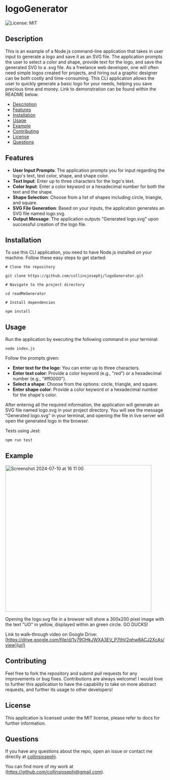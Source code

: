 # logoGenerator

  ![License: MIT](https://img.shields.io/badge/License-MIT-yellow.svg)
  
## Description  
This is an example of a Node.js command-line application that takes in user input to generate a logo and save it as an SVG file. The application prompts the user to select a color and shape, provide text for the logo, and save the generated SVG to a .svg file. As a freelance web developer, one will often need simple logos created for projects, and hiring out a graphic designer can be both costly and time-consuming. This CLI application allows the user to quickly generate a basic logo for your needs, helping you save precious time and money. Link to demonstration can be found within the README below. 

- [Description](#description)
- [Features](#features)
- [Installation](#installation)
- [Usage](#usage)
- [Example](#example)
- [Contributing](#contributing)
- [License](#license)
- [Questions](#questions)
  
## Features

-  **User Input Prompts**: The application prompts you for input regarding the logo's text, text color, shape, and shape color.
-  **Text Input**: Enter up to three characters for the logo's text.
-  **Color Input**: Enter a color keyword or a hexadecimal number for both the text and the shape.
-  **Shape Selection**: Choose from a list of shapes including circle, triangle, and square.
-  **SVG File Generation**: Based on your inputs, the application generates an SVG file named logo.svg.
-  **Output Message**: The application outputs "Generated logo.svg" upon successful creation of the logo file.

## Installation
To use this CLI application, you need to have Node.js installed on your machine. Follow these easy steps to get started:
```
# Clone the repository

git clone https://github.com/collinsjosephj/logoGenerator.git

# Navigate to the project directory

cd readMeGenerator

# Install dependencies

npm install
```
## Usage

Run the application by executing the following command in your terminal:

```
node index.js
```

Follow the prompts given:
- **Enter text for the logo**: You can enter up to three characters.
- **Enter text color**: Provide a color keyword (e.g., "red") or a hexadecimal number (e.g., "#ff0000").
- **Select a shape**: Choose from the options: circle, triangle, and square.
- **Enter shape color**: Provide a color keyword or a hexadecimal number for the shape's color.

After entering all the required information, the application will generate an SVG file named logo.svg in your project directory. You will see the message "Generated logo.svg" in your terminal, and opening the file in live server will open the generated logo in the browser. 

Tests using Jest:

```
npm run test
```
## Example

<img width="462" alt="Screenshot 2024-07-10 at 16 11 00" src="https://github.com/ptsteadman/kaboodle/assets/156174614/ccae0962-9fa5-4966-809f-dcfeef8ae64b">

Opening the logo.svg file in a browser will show a 300x200 pixel image with the text "UO" in yellow, displayed within an green circle. GO DUCKS!

Link to walk-through video on Google Drive: [https://drive.google.com/file/d/1v79OHkJWXA3EV_P7thV2qhw8ACJ2XcAs/view](url)


## Contributing

Feel free to fork the repository and submit pull requests for any improvements or bug fixes. Contributions are always welcome! I would love to further this application to have the capability to take on more abstract requests, and further its usage to other developers!


## License

This application is licensed under the MIT license, please refer to docs for further information. 

## Questions

If you have any questions about the repo, open an issue or contact me directly at 
[collinsjosephj](mailto:collinsjosephj). 

You can find more of my work at 
(https://github.com/collinsjosephj@gmail.com).




